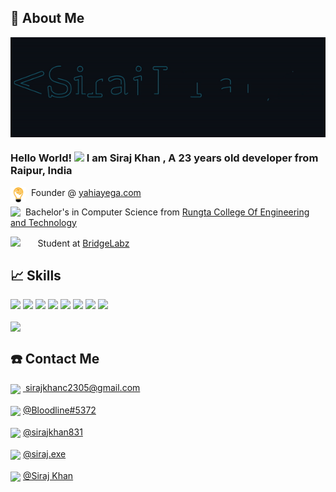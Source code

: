 ## :book: About Me
<p align="center"><img align="center" src="https://raw.githubusercontent.com/sirajkhan831/laboratory/master/name.gif" /></p>

### Hello World! <img src="https://camo.githubusercontent.com/e8e7b06ecf583bc040eb60e44eb5b8e0ecc5421320a92929ce21522dbc34c891/68747470733a2f2f6d656469612e67697068792e636f6d2f6d656469612f6876524a434c467a6361737252346961377a2f67697068792e676966" width="30"> I am Siraj Khan , A 23 years old developer from Raipur, India
<img align="left" src="https://github.com/sirajkhan831/yahiayega.com_React_Bootstrap/blob/masterv2/public/logo.png" alt="Logo" width="25"/>&nbsp;&nbsp;Founder @ [yahiayega.com](https://www.yahiayega.com/)
 
<img align="left" src="https://img.icons8.com/external-justicon-lineal-color-justicon/25/000000/external-graduation-elearning-and-education-justicon-lineal-color-justicon.png"/>&nbsp;&nbsp;Bachelor's in Computer Science from [Rungta College Of Engineering and Technology](https://www.rungta.ac.in/)

<img src="https://img.icons8.com/external-flatart-icons-lineal-color-flatarticons/25/000000/external-coding-seo-and-media-flatart-icons-lineal-color-flatarticons.png"/>&nbsp;&nbsp;&nbsp;&nbsp;&nbsp;&nbsp;&nbsp;Student at [BridgeLabz](https://www.bridgelabz.com/)

## :chart_with_upwards_trend: Skills

<img src="https://img.icons8.com/color/64/000000/java-coffee-cup-logo--v1.png"/> <img src="https://img.icons8.com/color/64/000000/css3.png"/> <img src="https://img.icons8.com/color/64/000000/html-5--v1.png"/> <img src="https://img.icons8.com/color/64/000000/javascript--v1.png"/> <img src="https://img.icons8.com/color/64/000000/c-sharp-logo-2.png"/> <img src="https://img.icons8.com/color/64/000000/console.png"/> <img src="https://img.icons8.com/ultraviolet/64/000000/react--v2.png"/> <img src="https://img.icons8.com/color/64/000000/mysql-logo.png"/>

[<img align="center" src="https://github-readme-stats.vercel.app/api/top-langs/?username=sirajkhan831&layout=compact&theme=dracula&hide_border=false" />](https://github.com/sirajkhan831?tab=repositories)

## :phone: Contact Me

<img src="https://img.icons8.com/external-kiranshastry-lineal-color-kiranshastry/48/000000/external-mail-coding-kiranshastry-lineal-color-kiranshastry.png" align="center"/>          [&nbsp;sirajkhanc2305@gmail.com](mailto:sirajkhanc2305@gmail.com) <br> <br>
<img src="https://img.icons8.com/color/48/000000/discord-new-logo.png" align="center"/> [@Bloodline#5372](https://discord.gg/HzK8sJy) <br> <br>
<img src="https://img.icons8.com/color/48/000000/facebook-new.png" align="center"> [@sirajkhan831](https://www.facebook.com/Sirajkhan831/) <br> <br>
<img src="https://img.icons8.com/fluency/48/000000/instagram-new.png" align="center"/> [@siraj.exe](https://www.instagram.com/siraj.exe/) <br> <br>
<img src="https://img.icons8.com/color/48/000000/linkedin.png" align="center"/> [@Siraj Khan](https://www.linkedin.com/in/siraj-khan-52a691139)
